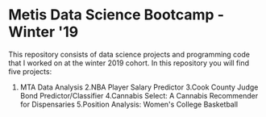 # Metis Data Science Bootcamp - Winter '19

This repository consists of data science projects and programming code that I worked on at the winter 2019 cohort. 
In this repository you will find five projects:
1. MTA Data Analysis
2.NBA Player Salary Predictor
3.Cook County Judge Bond Predictor/Classifier
4.Cannabis Select: A Cannabis Recommender for Dispensaries
5.Position Analysis: Women's College Basketball

